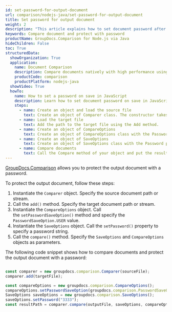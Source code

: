 ```yaml
---
id: set-password-for-output-document
url: comparison/nodejs-java/set-password-for-output-document
title: Set password for output document
weight: 2
description: "This article explains how to set document password after files comparison within your Java applications using GroupDocs.Comparison for Node.js via Java."
keywords: Compare document and protect with password
productName: GroupDocs.Comparison for Node.js via Java
hideChildren: False
toc: True
structuredData:
  showOrganization: True
  application:
    name: Document Comparison
    description: Compare documents natively with high performance using JavaScript language and GroupDocs.Comparison for Node.js via Java
    productCode: comparison
    productPlatform: nodejs-java
  showVideo: True
  howTo:
    name: How to set a password on save in JavaScript
    description: Learn how to set document password on save in JavaScript step by step
    steps:
      - name: Create an object and load the source file
        text: Create an object of Comparer class. The constructor takes the source file path parameter. You may specify absolute or relative file paths as per your requirements.
      - name: Load the target file
        text: Add the path to the target file using the Add method.
      - name: Create an object of CompareOptions
        text: Create an object of CompareOptions class with the PasswordSaveOption parameter initialized by PasswordSaveOption enum value.
      - name: Create an object of SaveOptions
        text: Create an object of SaveOptions class with the Password parameter.
      - name: Compare documents
        text: Call the Compare method of your object and put the resulting file path parameter, SaveObject object and CompareOption object.
---
```


[GroupDocs.Comparison](https://products.groupdocs.com/comparison/nodejs-java) allows you to protect the output document with a password.

To protect the output document, follow these steps:

1.  Instantiate the `Comparer`<!--](https://reference.groupdocs.com/comparison/nodejs-java/com.groupdocs.comparison/comparer)--> object. Specify the source document path or stream.
2.  Call the `add()`<!--](https://reference.groupdocs.com/comparison/nodejs-java/com.groupdocs.comparison/comparer/#add-java.lang.String-)--> method. Specify the target document path or stream.
3.  Instantiate the `CompareOptions`<!--](https://reference.groupdocs.com/comparison/nodejs-java/com.groupdocs.comparison.options/compareoptions/)--> object. Call the `setPasswordSaveOption()`<!--](https://reference.groupdocs.com/comparison/nodejs-java/com.groupdocs.comparison.options/compareoptions/#setPasswordSaveOption-com.groupdocs.comparison.options.enums.PasswordSaveOption-)--> method and specify the `PasswordSaveOption.USER` value.
4.  Instantiate the `SaveOptions`<!--](https://reference.groupdocs.com/comparison/nodejs-java/com.groupdocs.comparison.options.save/SaveOptions)--> object. Call the `setPassword()`<!--](https://reference.groupdocs.com/comparison/nodejs-java/com.groupdocs.comparison.options.save/saveoptions/#setPassword-java.lang.String-)--> property to specify a password string.
5.  Call the `compare()`<!--](https://reference.groupdocs.com/comparison/nodejs-java/com.groupdocs.comparison/comparer/#compare-java.lang.String-)--> method. Specify the `SaveOptions`<!--](https://reference.groupdocs.com/comparison/nodejs-java/com.groupdocs.comparison.options.save/SaveOptions)--> and `CompareOptions`<!--](https://reference.groupdocs.com/comparison/nodejs-java/com.groupdocs.comparison.options/compareoptions)--> objects as parameters.

The following code snippet shows how to compare documents and protect the output document with a password:

```javascript

const comparer = new groupdocs.comparison.Comparer(sourceFile);
comparer.add(targetFile);

const compareOptions = new groupdocs.comparison.CompareOptions();
compareOptions.setPasswordSaveOption(groupdocs.comparison.PasswordSaveOption.USER);
SaveOptions saveOptions = new groupdocs.comparison.SaveOptions();
saveOptions.setPassword("3333");
const resultPath = comparer.compare(outputFile, saveOptions, compareOptions);
```
